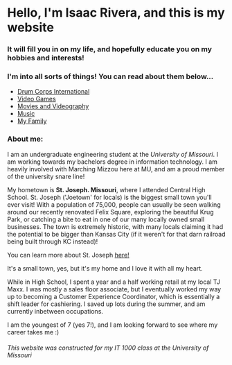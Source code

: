 # Hello, I'm Isaac Rivera, and this is my website

### It will fill you in on my life, and hopefully educate you on my hobbies and interests!
### I'm into all sorts of things! You can read about them below...

<html>
  <body>
    <ul>
      <li><a href="Drum_Corps.md">Drum Corps International</a></li>
      <li><a href="Video_Games.md">Video Games</a></li>
      <li><a href="Movies.md">Movies and Videography</a></li>
      <li><a href="">Music</a></li>
      <li><a href="">My Family</a></li>
    </ul>
  </body>
</html>
       
  

### About me:
I am an undergraduate engineering student at the _University of Missouri_. I am working towards my bachelors degree 
in information technology. I am heavily involved with Marching Mizzou here at MU, and am a proud member of the university snare line!

My hometown is **St. Joseph. Missouri**, where I attended Central High School. St. Joseph ('Joetown' for locals) is the biggest small 
town you'll ever visit! With a population of 75,000, people can usually be seen walking around our recently renovated Felix Square, 
exploring the beautiful Krug Park, or catching a bite to eat in one of our many locally owned small businesses. The town is extremely 
historic, with many locals claiming it had the potential to be bigger than Kansas City (if it weren't for that darn railroad being built
through KC instead)! 

You can learn more about St. Joseph [here!](https://www.stjoemo.info/151/History-of-St-Joseph)

It's a small town, yes, but it's my home and I love it with all my heart.

While in High School, I spent a year and a half working retail at my local TJ Maxx. I was mostly a sales floor associate, but I eventually 
worked my way up to becoming a Customer Experience Coordinator, which is essentially a shift leader for cashiering. I saved up lots during
the summer, and am currently inbetween occupations.

I am the youngest of 7 (yes 7!), and I am looking forward to see where my career takes me :)

###### This website was constructed for my IT 1000 class at the University of Missouri

